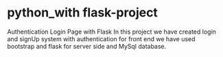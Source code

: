 # python_with flask-project
Authentication Login Page with Flask
 In this project we have created login and signUp system with authentication for front
 end we have used bootstrap and flask for server side and MySql database.
